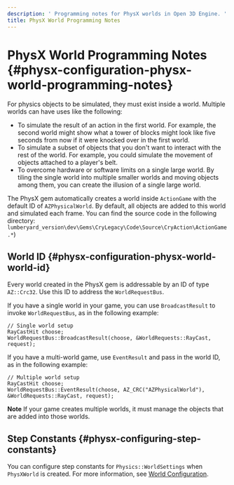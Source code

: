 ```yaml
---
description: ' Programming notes for PhysX worlds in Open 3D Engine. '
title: PhysX World Programming Notes
---
```

# PhysX World Programming Notes {#physx-configuration-physx-world-programming-notes}

For physics objects to be simulated, they must exist inside a world\. Multiple worlds can have uses like the following:
+ To simulate the result of an action in the first world\. For example, the second world might show what a tower of blocks might look like five seconds from now if it were knocked over in the first world\.
+ To simulate a subset of objects that you don't want to interact with the rest of the world\. For example, you could simulate the movement of objects attached to a player's belt\.
+ To overcome hardware or software limits on a single large world\. By tiling the single world into multiple smaller worlds and moving objects among them, you can create the illusion of a single large world\.

The PhysX gem automatically creates a world inside `ActionGame` with the default ID of `AZPhysicalWorld`\. By default, all objects are added to this world and simulated each frame\. You can find the source code in the following directory: `lumberyard_version\dev\Gems\CryLegacy\Code\Source\CryAction\ActionGame.*`\)

## World ID {#physx-configuration-physx-world-world-id}

Every world created in the PhysX gem is addressable by an ID of type `AZ::Crc32`\. Use this ID to address the `WorldRequestBus`\.

If you have a single world in your game, you can use `BroadcastResult` to invoke `WorldRequestBus`, as in the following example:

```
// Single world setup
RayCastHit choose;
WorldRequestBus::BroadcastResult(choose, &WorldRequests::RayCast, request);
```

If you have a multi\-world game, use `EventResult` and pass in the world ID, as in the following example:

```
// Multiple world setup
RayCastHit choose;
WorldRequestBus::EventResult(choose, AZ_CRC("AZPhysicalWorld"), &WorldRequests::RayCast, request);
```

**Note**
If your game creates multiple worlds, it must manage the objects that are added into those worlds\.

## Step Constants {#physx-configuring-step-constants}

You can configure step constants for `Physics::WorldSettings` when `PhysXWorld` is created\. For more information, see [World Configuration](/docs/userguide/nvidia/physx/configuration-global#physx-configuration-global-world)\.